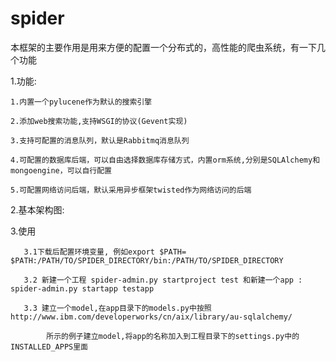 spider
======

本框架的主要作用是用来方便的配置一个分布式的，高性能的爬虫系统，有一下几个功能

1.功能:


    1.内置一个pylucene作为默认的搜索引擎 
    
    2.添加web搜索功能,支持WSGI的协议(Gevent实现)
    
    3.支持可配置的消息队列，默认是Rabbitmq消息队列 
    
    4.可配置的数据库后端，可以自由选择数据库存储方式，内置orm系统,分别是SQLAlchemy和mongoengine，可以自行配置
    
    5.可配置网络访问后端，默认采用异步框架twisted作为网络访问的后端


2.基本架构图:

    


3.使用

       3.1下载后配置环境变量, 例如export $PATH= $PATH:/PATH/TO/SPIDER_DIRECTORY/bin:/PATH/TO/SPIDER_DIRECTORY
       
       3.2 新建一个工程 spider-admin.py startproject test 和新建一个app : spider-admin.py startapp testapp 
       
       3.3 建立一个model,在app目录下的models.py中按照http://www.ibm.com/developerworks/cn/aix/library/au-sqlalchemy/
       
            所示的例子建立model,将app的名称加入到工程目录下的settings.py中的INSTALLED_APPS里面




